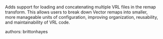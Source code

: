 Adds support for loading and concatenating multiple VRL files in the remap transform. This allows users to break down Vector remaps into smaller, more manageable units of configuration, improving organization, reusability, and maintainability of VRL code.

authors: brittonhayes